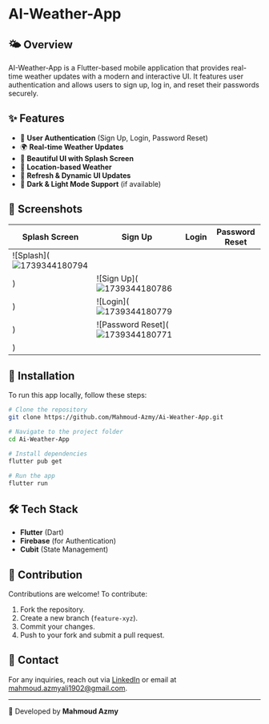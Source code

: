# AI-Weather-App

## 🌤️ Overview

AI-Weather-App is a Flutter-based mobile application that provides real-time weather updates with a modern and interactive UI. It features user authentication and allows users to sign up, log in, and reset their passwords securely.

## ✨ Features

- 🔑 **User Authentication** (Sign Up, Login, Password Reset)
- 🌍 **Real-time Weather Updates**
- 🎨 **Beautiful UI with Splash Screen**
- 📍 **Location-based Weather**
- 🔄 **Refresh & Dynamic UI Updates**
- 🌙 **Dark & Light Mode Support** (if available)

## 📸 Screenshots

| Splash Screen                     | Sign Up                            | Login                           | Password Reset                           |
| --------------------------------- | ---------------------------------- | ------------------------------- | ---------------------------------------- |
| ![Splash](![1739344180794](https://github.com/user-attachments/assets/5a9aae25-4723-4203-b599-d006e0686fdb)
) | ![Sign Up](![1739344180786](https://github.com/user-attachments/assets/e9dab1a7-b596-4a6f-857e-7e6692a448ee)
) | ![Login](![1739344180779](https://github.com/user-attachments/assets/5fe11838-ff40-4949-8dd2-0b93dde0aa2c)
) | ![Password Reset](![1739344180771](https://github.com/user-attachments/assets/f3a8d867-8b47-4771-a889-2bfb6e97dc74)
) |

## 🚀 Installation

To run this app locally, follow these steps:

```bash
# Clone the repository
git clone https://github.com/Mahmoud-Azmy/Ai-Weather-App.git

# Navigate to the project folder
cd Ai-Weather-App

# Install dependencies
flutter pub get

# Run the app
flutter run
```

## 🛠️ Tech Stack

- **Flutter** (Dart)
- **Firebase** (for Authentication)
- **Cubit** (State Management)

## 🤝 Contribution

Contributions are welcome! To contribute:

1. Fork the repository.
2. Create a new branch (`feature-xyz`).
3. Commit your changes.
4. Push to your fork and submit a pull request.

## 📧 Contact

For any inquiries, reach out via [LinkedIn](https://www.linkedin.com/in/mahmoud-azmy46/) or email at [mahmoud.azmyali1902@gmail.com](mailto:mahmoud.azmyali1902@gmail.com).

---

🚀 Developed by **Mahmoud Azmy**
